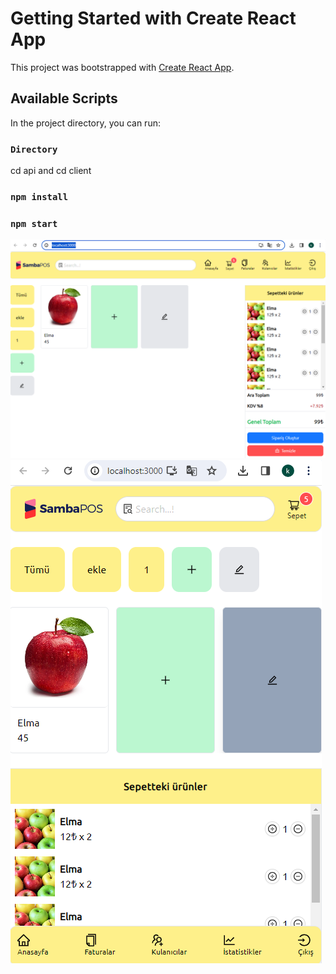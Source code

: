 # Getting Started with Create React App

This project was bootstrapped with [Create React App](https://github.com/facebook/create-react-app).

## Available Scripts

In the project directory, you can run:

### `Directory`
cd api and cd client

### `npm install`
### `npm start`

![alt text](https://github.com/kadirbabaoglu/React-Pos-App/blob/main/client/public/img/1.PNG)
![alt text](https://github.com/kadirbabaoglu/React-Pos-App/blob/main/client/public/img/2.PNG)
